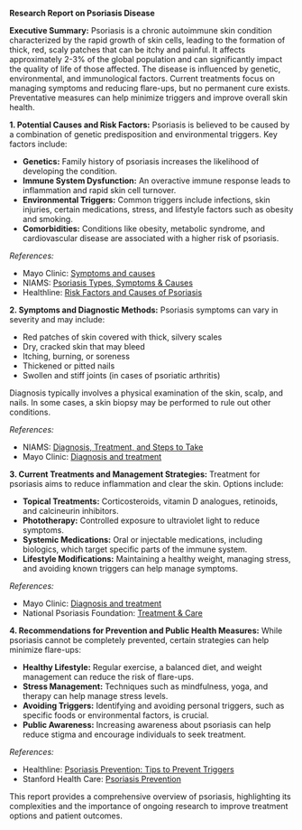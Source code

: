 **Research Report on Psoriasis Disease**

**Executive Summary:**
Psoriasis is a chronic autoimmune skin condition characterized by the rapid growth of skin cells, leading to the formation of thick, red, scaly patches that can be itchy and painful. It affects approximately 2-3% of the global population and can significantly impact the quality of life of those affected. The disease is influenced by genetic, environmental, and immunological factors. Current treatments focus on managing symptoms and reducing flare-ups, but no permanent cure exists. Preventative measures can help minimize triggers and improve overall skin health.

**1. Potential Causes and Risk Factors:**
Psoriasis is believed to be caused by a combination of genetic predisposition and environmental triggers. Key factors include:

- **Genetics:** Family history of psoriasis increases the likelihood of developing the condition.
- **Immune System Dysfunction:** An overactive immune response leads to inflammation and rapid skin cell turnover.
- **Environmental Triggers:** Common triggers include infections, skin injuries, certain medications, stress, and lifestyle factors such as obesity and smoking.
- **Comorbidities:** Conditions like obesity, metabolic syndrome, and cardiovascular disease are associated with a higher risk of psoriasis.

*References:*
- Mayo Clinic: [Symptoms and causes](https://www.mayoclinic.org/diseases-conditions/psoriasis/symptoms-causes/syc-20355840)
- NIAMS: [Psoriasis Types, Symptoms & Causes](https://www.niams.nih.gov/health-topics/psoriasis)
- Healthline: [Risk Factors and Causes of Psoriasis](https://www.healthline.com/health/psoriasis/risk-factors)

**2. Symptoms and Diagnostic Methods:**
Psoriasis symptoms can vary in severity and may include:

- Red patches of skin covered with thick, silvery scales
- Dry, cracked skin that may bleed
- Itching, burning, or soreness
- Thickened or pitted nails
- Swollen and stiff joints (in cases of psoriatic arthritis)

Diagnosis typically involves a physical examination of the skin, scalp, and nails. In some cases, a skin biopsy may be performed to rule out other conditions.

*References:*
- NIAMS: [Diagnosis, Treatment, and Steps to Take](https://www.niams.nih.gov/health-topics/psoriasis/diagnosis-treatment-and-steps-to-take)
- Mayo Clinic: [Diagnosis and treatment](https://www.mayoclinic.org/diseases-conditions/psoriasis/diagnosis-treatment/drc-20355845)

**3. Current Treatments and Management Strategies:**
Treatment for psoriasis aims to reduce inflammation and clear the skin. Options include:

- **Topical Treatments:** Corticosteroids, vitamin D analogues, retinoids, and calcineurin inhibitors.
- **Phototherapy:** Controlled exposure to ultraviolet light to reduce symptoms.
- **Systemic Medications:** Oral or injectable medications, including biologics, which target specific parts of the immune system.
- **Lifestyle Modifications:** Maintaining a healthy weight, managing stress, and avoiding known triggers can help manage symptoms.

*References:*
- Mayo Clinic: [Diagnosis and treatment](https://www.mayoclinic.org/diseases-conditions/psoriasis/diagnosis-treatment/drc-20355845)
- National Psoriasis Foundation: [Treatment & Care](https://www.psoriasis.org/treatment-and-care/)

**4. Recommendations for Prevention and Public Health Measures:**
While psoriasis cannot be completely prevented, certain strategies can help minimize flare-ups:

- **Healthy Lifestyle:** Regular exercise, a balanced diet, and weight management can reduce the risk of flare-ups.
- **Stress Management:** Techniques such as mindfulness, yoga, and therapy can help manage stress levels.
- **Avoiding Triggers:** Identifying and avoiding personal triggers, such as specific foods or environmental factors, is crucial.
- **Public Awareness:** Increasing awareness about psoriasis can help reduce stigma and encourage individuals to seek treatment.

*References:*
- Healthline: [Psoriasis Prevention: Tips to Prevent Triggers](https://www.healthline.com/health/psoriasis-prevention)
- Stanford Health Care: [Psoriasis Prevention](https://stanfordhealthcare.org/medical-conditions/skin-hair-and-nails/psoriasis/prevention.html)

This report provides a comprehensive overview of psoriasis, highlighting its complexities and the importance of ongoing research to improve treatment options and patient outcomes.